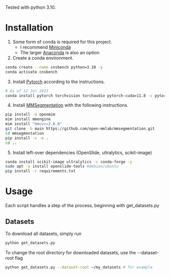 Tested with python 3.10.

# Installation
1. Some form of conda is required for this project.
    - I recommend [Miniconda](https://docs.conda.io/en/latest/miniconda.html)
    - The larger [Anaconda](https://www.anaconda.com/download) is also an option
2. Create a conda environment.
```bash
conda create --name cnsbench python=3.10 -y
conda activate cnsbench
```
3. Install [Pytorch](https://pytorch.org/get-started/locally/) according to the instructions.
```bash
# As of 12 Jul 2023
conda install pytorch torchvision torchaudio pytorch-cuda=11.8 -c pytorch -c nvidia
```
4. Install [MMSegmentation](https://github.com/open-mmlab/mmsegmentation/blob/main/docs/en/get_started.md#customize-installation) with the following instructions.
```bash
pip install -U openmim
mim install mmengine
mim install "mmcv>=2.0.0"
git clone -b main https://github.com/open-mmlab/mmsegmentation.git
cd mmsegmentation
pip install -v -e .
cd ..
```

5. Install left-over dependencies (OpenSlide, ultralytics, scikit-image)
```bash
conda install scikit-image ultralytics -c conda-forge -y
sudo apt -y install openslide-tools #debian/ubuntu
pip install -r requirements.txt
```

# Usage
Each script handles a step of the process, beginning with get_datasets.py

## Datasets
To download all datasets, simply run
```bash
python get_datasets.py
```
To change the root directory for downloaded datasets, use the --dataset-root flag
```bash
python get_datasets.py --dataset-root ~/my_datasets # for example
```